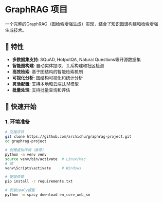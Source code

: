 # GraphRAG 项目

一个完整的GraphRAG（图检索增强生成）实现，结合了知识图谱构建和检索增强生成技术。

## 🌟 特性

- **多数据集支持**: SQuAD, HotpotQA, Natural Questions等开源数据集
- **智能图构建**: 自动实体提取、关系构建和社区检测
- **高效检索**: 基于图结构的智能检索机制
- **可视化分析**: 图结构可视化和统计分析
- **灵活配置**: 支持本地和云端LLM模型
- **批量处理**: 支持批量查询和评估

## 🚀 快速开始

### 1. 环境准备

```bash
# 克隆项目
git clone https://github.com/archichu/graphrag-project.git
cd graphrag-project

# 创建虚拟环境（推荐）
python -m venv venv
source venv/bin/activate  # Linux/Mac
# 或
venv\Scripts\activate     # Windows

# 安装依赖
pip install -r requirements.txt

# 安装spaCy模型
python -m spacy download en_core_web_sm

